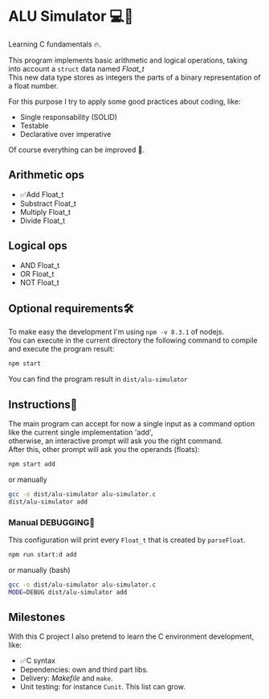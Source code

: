 # ALU Simulator 💻🔢
Learning C fundamentals 🔥.

This program implements basic arithmetic and logical operations, taking into account a `struct` data named *Float_t*<br>
This new data type stores as integers the parts of a binary representation of a float number.

For this purpose I try to apply some good practices about coding, like:
- Single responsability (SOLID)
- Testable
- Declarative over imperative

Of course everything can be improved 🚀.

## Arithmetic ops
- ✅Add Float_t
- Substract Float_t
- Multiply Float_t
- Divide Float_t

## Logical ops
- AND Float_t
- OR Float_t
- NOT Float_t

## Optional requirements🛠️
To make easy the development I'm using `npm -v 8.3.1` of nodejs.<br>
You can execute in the current directory the following command to compile and execute the program result:

```sh
npm start
```
You can find the program result in `dist/alu-simulator`

## Instructions📌
The main program can accept for now a single input as a command option like the current single implementation 'add',<br>
otherwise, an interactive prompt will ask you the right command.<br>
After this, other prompt will ask you the operands (floats):

```sh
npm start add
```
or manually
```sh
gcc -o dist/alu-simulator alu-simulator.c
dist/alu-simulator add
```

### Manual DEBUGGING🧰
This configuration will print every `Float_t` that is created by `parseFloat`. 

```sh
npm run start:d add
```
or manually (bash)
```sh
gcc -o dist/alu-simulator alu-simulator.c
MODE=DEBUG dist/alu-simulator add
```

## Milestones
With this C project I also pretend to learn the C environment development, like:
- ✅C syntax
- Dependencies: own and third part libs. 
- Delivery: *Makefile* and `make`.
- Unit testing: for instance `Cunit`.
 This list can grow. 